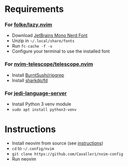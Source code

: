 # Requirements
### For [folke/lazy.nvim](https://github.com/folke/lazy.nvim)
- Download [JetBrains Mono Nerd Font](https://github.com/ryanoasis/nerd-fonts/releases/download/v3.1.1/JetBrainsMono.zip)
- Unzip in ```~/.local/share/fonts```
- Run ```fc-cache -f -v```
- Configure your terminal to use the installed font
### For [nvim-telescope/telescope.nvim](https://github.com/nvim-telescope/telescope.nvim)
- Install [BurntSushi/ripgrep](https://github.com/BurntSushi/ripgrep)
- Install [sharkdp/fd](https://github.com/sharkdp/fd)
### For [jedi-language-server](https://github.com/pappasam/jedi-language-server)
- Install Python 3 venv module
- ```sudo apt install python3-venv```
# Instructions
- Install neovim from source (see [instructions](https://github.com/neovim/neovim/blob/master/BUILD.md))
- ```cd``` to ```~/.config/nvim```
- ```git clone https://github.com/Cavalleri/nvim-config```
- Run neovim
